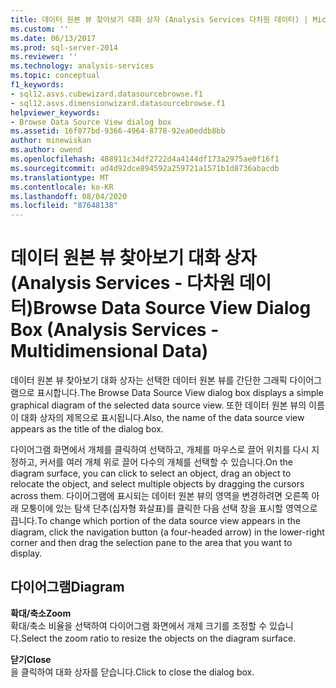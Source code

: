```yaml
---
title: 데이터 원본 뷰 찾아보기 대화 상자 (Analysis Services 다차원 데이터) | Microsoft Docs
ms.custom: ''
ms.date: 06/13/2017
ms.prod: sql-server-2014
ms.reviewer: ''
ms.technology: analysis-services
ms.topic: conceptual
f1_keywords:
- sql12.asvs.cubewizard.datasourcebrowse.f1
- sql12.asvs.dimensionwizard.datasourcebrowse.f1
helpviewer_keywords:
- Browse Data Source View dialog box
ms.assetid: 16f077bd-9366-4964-8778-92ea0eddb8bb
author: minewiskan
ms.author: owend
ms.openlocfilehash: 488911c34df2722d4a4144df173a2975ae0f16f1
ms.sourcegitcommit: ad4d92dce894592a259721a1571b1d8736abacdb
ms.translationtype: MT
ms.contentlocale: ko-KR
ms.lasthandoff: 08/04/2020
ms.locfileid: "87648138"
---
```

# <a name="browse-data-source-view-dialog-box-analysis-services---multidimensional-data"></a><span data-ttu-id="d3333-102">데이터 원본 뷰 찾아보기 대화 상자(Analysis Services - 다차원 데이터)</span><span class="sxs-lookup"><span data-stu-id="d3333-102">Browse Data Source View Dialog Box (Analysis Services - Multidimensional Data)</span></span>
  <span data-ttu-id="d3333-103">데이터 원본 뷰 찾아보기 대화 상자는 선택한 데이터 원본 뷰를 간단한 그래픽 다이어그램으로 표시합니다.</span><span class="sxs-lookup"><span data-stu-id="d3333-103">The Browse Data Source View dialog box displays a simple graphical diagram of the selected data source view.</span></span> <span data-ttu-id="d3333-104">또한 데이터 원본 뷰의 이름이 대화 상자의 제목으로 표시됩니다.</span><span class="sxs-lookup"><span data-stu-id="d3333-104">Also, the name of the data source view appears as the title of the dialog box.</span></span>  
  
 <span data-ttu-id="d3333-105">다이어그램 화면에서 개체를 클릭하여 선택하고, 개체를 마우스로 끌어 위치를 다시 지정하고, 커서를 여러 개체 위로 끌어 다수의 개체를 선택할 수 있습니다.</span><span class="sxs-lookup"><span data-stu-id="d3333-105">On the diagram surface, you can click to select an object, drag an object to relocate the object, and select multiple objects by dragging the cursors across them.</span></span> <span data-ttu-id="d3333-106">다이어그램에 표시되는 데이터 원본 뷰의 영역을 변경하려면 오른쪽 아래 모퉁이에 있는 탐색 단추(십자형 화살표)를 클릭한 다음 선택 창을 표시할 영역으로 끕니다.</span><span class="sxs-lookup"><span data-stu-id="d3333-106">To change which portion of the data source view appears in the diagram, click the navigation button (a four-headed arrow) in the lower-right corner and then drag the selection pane to the area that you want to display.</span></span>  
  
## <a name="diagram"></a><span data-ttu-id="d3333-107">다이어그램</span><span class="sxs-lookup"><span data-stu-id="d3333-107">Diagram</span></span>  
 <span data-ttu-id="d3333-108">**확대/축소**</span><span class="sxs-lookup"><span data-stu-id="d3333-108">**Zoom**</span></span>  
 <span data-ttu-id="d3333-109">확대/축소 비율을 선택하여 다이어그램 화면에서 개체 크기를 조정할 수 있습니다.</span><span class="sxs-lookup"><span data-stu-id="d3333-109">Select the zoom ratio to resize the objects on the diagram surface.</span></span>  
  
 <span data-ttu-id="d3333-110">**닫기**</span><span class="sxs-lookup"><span data-stu-id="d3333-110">**Close**</span></span>  
 <span data-ttu-id="d3333-111">을 클릭하여 대화 상자를 닫습니다.</span><span class="sxs-lookup"><span data-stu-id="d3333-111">Click to close the dialog box.</span></span>  
  
  
